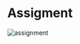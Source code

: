 # Assigment
![assignment](https://user-images.githubusercontent.com/85595299/231637331-f178fc3b-4c38-4e69-aa6f-2138031893c0.png)
